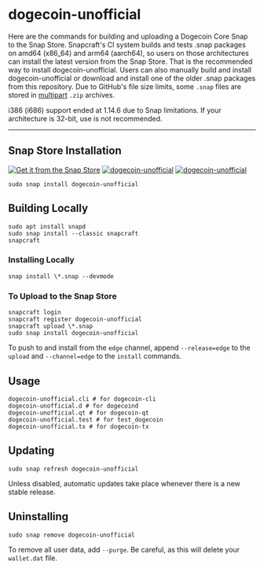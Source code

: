 # dogecoin-unofficial
Here are the commands for building and uploading a Dogecoin Core Snap to the Snap Store. Snapcraft's CI system builds and tests .snap packages on amd64 (x86_64) and arm64 (aarch64), so users on those architectures can install the latest version from the Snap Store. That is the recommended way to install dogecoin-unofficial. Users can also manually build and install dogecoin-unofficial or download and install one of the older .snap packages from this repository. Due to GitHub's file size limits, some `.snap` files are stored in [multipart](https://unix.stackexchange.com/questions/40480/how-to-unzip-a-multipart-spanned-zip-on-linux) `.zip` archives.

i386 (i686) support ended at 1.14.6 due to Snap limitations. If your architecture is 32-bit, use is not recommended.

---

## Snap Store Installation
[![Get it from the Snap Store](https://snapcraft.io/static/images/badges/en/snap-store-black.svg)](https://snapcraft.io/dogecoin-unofficial)
[![dogecoin-unofficial](https://snapcraft.io/dogecoin-unofficial/badge.svg)](https://snapcraft.io/dogecoin-unofficial) [![dogecoin-unofficial](https://snapcraft.io/dogecoin-unofficial/trending.svg?name=0)](https://snapcraft.io/dogecoin-unofficial)
```
sudo snap install dogecoin-unofficial
```

## Building Locally
```
sudo apt install snapd
sudo snap install --classic snapcraft
snapcraft
```

### Installing Locally
```
snap install \*.snap --devmode
```

### To Upload to the Snap Store
```
snapcraft login
snapcraft register dogecoin-unofficial
snapcraft upload \*.snap
sudo snap install dogecoin-unofficial
```
To push to and install from the `edge` channel, append `--release=edge` to the `upload` and `--channel=edge` to the `install` commands.

## Usage
```
dogecoin-unofficial.cli # for dogecoin-cli
dogecoin-unofficial.d # for dogecoind
dogecoin-unofficial.qt # for dogecoin-qt
dogecoin-unofficial.test # for test_dogecoin
dogecoin-unofficial.tx # for dogecoin-tx
```

## Updating
```
sudo snap refresh dogecoin-unofficial
```
Unless disabled, automatic updates take place whenever there is a new stable release.

## Uninstalling
```
sudo snap remove dogecoin-unofficial
```
To remove all user data, add `--purge`. Be careful, as this will delete your `wallet.dat` file.
